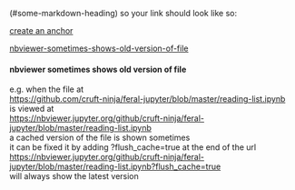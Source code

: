 (#some-markdown-heading) so your link should look like so:

[create an anchor](#anchors-in-markdown)



[nbviewer-sometimes-shows-old-version-of-file](#nbviewer-sometimes-shows-old-version-of-file)


















#### nbviewer sometimes shows old version of file
e.g. when the file at  
https://github.com/cruft-ninja/feral-jupyter/blob/master/reading-list.ipynb  
is viewed at  
https://nbviewer.jupyter.org/github/cruft-ninja/feral-jupyter/blob/master/reading-list.ipynb  
a cached version of the file is shown sometimes  
it can be fixed it by adding ?flush_cache=true at the end of the url  
https://nbviewer.jupyter.org/github/cruft-ninja/feral-jupyter/blob/master/reading-list.ipynb?flush_cache=true  
will always show the latest version  

